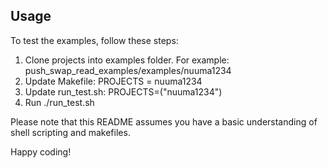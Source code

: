 ## Usage

To test the examples, follow these steps:

1. Clone projects into examples folder. For example: push_swap_read_examples/examples/nuuma1234
2. Update Makefile: PROJECTS = nuuma1234
3. Update run_test.sh: PROJECTS=("nuuma1234")
4. Run ./run_test.sh

Please note that this README assumes you have a basic understanding of shell scripting and makefiles.

Happy coding!


